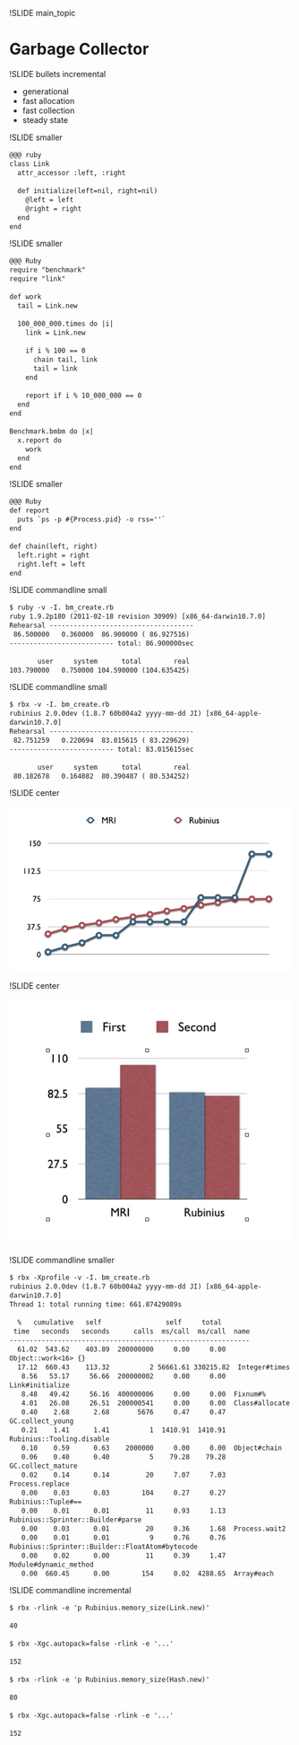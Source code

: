 !SLIDE main_topic

# Garbage Collector #

!SLIDE bullets incremental

* generational
* fast allocation
* fast collection
* steady state

!SLIDE smaller

    @@@ ruby
    class Link
      attr_accessor :left, :right

      def initialize(left=nil, right=nil)
        @left = left
        @right = right
      end
    end

!SLIDE smaller

    @@@ Ruby
    require "benchmark"
    require "link"

    def work
      tail = Link.new

      100_000_000.times do |i|
        link = Link.new

        if i % 100 == 0
          chain tail, link
          tail = link
        end

        report if i % 10_000_000 == 0
      end
    end

    Benchmark.bmbm do |x|
      x.report do
        work
      end
    end

!SLIDE smaller

    @@@ Ruby
    def report
      puts `ps -p #{Process.pid} -o rss=''`
    end

    def chain(left, right)
      left.right = right
      right.left = left
    end

!SLIDE commandline small

    $ ruby -v -I. bm_create.rb
    ruby 1.9.2p180 (2011-02-18 revision 30909) [x86_64-darwin10.7.0]
    Rehearsal ------------------------------------
     86.500000   0.360000  86.900000 ( 86.927516)
    -------------------------- total: 86.900000sec

           user     system      total        real
    103.790000   0.750000 104.590000 (104.635425)

!SLIDE commandline small

    $ rbx -v -I. bm_create.rb
    rubinius 2.0.0dev (1.8.7 60b004a2 yyyy-mm-dd JI) [x86_64-apple-darwin10.7.0]
    Rehearsal ------------------------------------
     82.751259   0.220694  83.015615 ( 83.229629)
    -------------------------- total: 83.015615sec

           user     system      total        real
     80.182678   0.164082  80.390487 ( 80.534252)

!SLIDE center

![memory growth](memory_growth.jpg)

!SLIDE center

![memory time](memory_time.jpg)

!SLIDE commandline smaller

    $ rbx -Xprofile -v -I. bm_create.rb
    rubinius 2.0.0dev (1.8.7 60b004a2 yyyy-mm-dd JI) [x86_64-apple-darwin10.7.0]
    Thread 1: total running time: 661.87429089s

      %   cumulative   self                self     total
     time   seconds   seconds      calls  ms/call  ms/call  name
    ------------------------------------------------------------
      61.02  543.62    403.89  200000000     0.00     0.00  Object::work<16> {}
      17.12  660.43    113.32          2 56661.61 330215.82  Integer#times
       8.56   53.17     56.66  200000002     0.00     0.00  Link#initialize
       8.48   49.42     56.16  400000006     0.00     0.00  Fixnum#%
       4.01   26.08     26.51  200000541     0.00     0.00  Class#allocate
       0.40    2.68      2.68       5676     0.47     0.47  GC.collect_young
       0.21    1.41      1.41          1  1410.91  1410.91  Rubinius::Tooling.disable
       0.10    0.59      0.63    2000000     0.00     0.00  Object#chain
       0.06    0.40      0.40          5    79.28    79.28  GC.collect_mature
       0.02    0.14      0.14         20     7.07     7.03  Process.replace
       0.00    0.03      0.03        104     0.27     0.27  Rubinius::Tuple#==
       0.00    0.01      0.01         11     0.93     1.13  Rubinius::Sprinter::Builder#parse
       0.00    0.03      0.01         20     0.36     1.68  Process.wait2
       0.00    0.01      0.01          9     0.76     0.76  Rubinius::Sprinter::Builder::FloatAtom#bytecode
       0.00    0.02      0.00         11     0.39     1.47  Module#dynamic_method
       0.00  660.45      0.00        154     0.02  4288.65  Array#each

!SLIDE commandline incremental

    $ rbx -rlink -e 'p Rubinius.memory_size(Link.new)'

    40

    $ rbx -Xgc.autopack=false -rlink -e '...'

    152

    $ rbx -rlink -e 'p Rubinius.memory_size(Hash.new)'

    80

    $ rbx -Xgc.autopack=false -rlink -e '...'

    152
